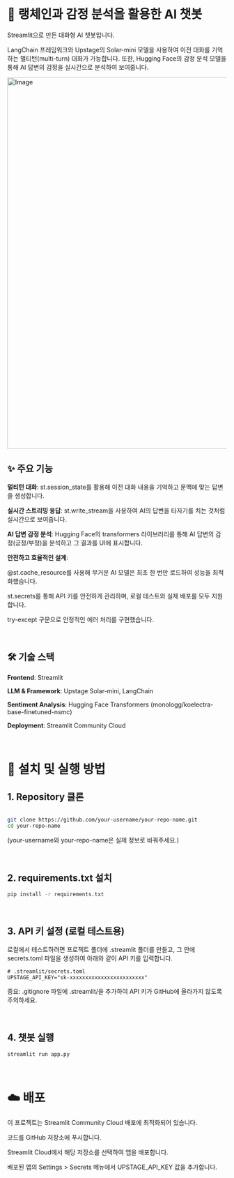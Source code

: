 # 🧠 랭체인과 감정 분석을 활용한 AI 챗봇
Streamlit으로 만든 대화형 AI 챗봇입니다. 

LangChain 프레임워크와 Upstage의 Solar-mini 모델을 사용하여 이전 대화를 기억하는 멀티턴(multi-turn) 대화가 가능합니다. 또한, Hugging Face의 감정 분석 모델을 통해 AI 답변의 감정을 실시간으로 분석하여 보여줍니다.

<img width="1045" height="852" alt="Image" src="https://github.com/user-attachments/assets/caff892f-d997-4614-9203-a2c230ac5f98" />

<br />

## ✨ 주요 기능
**멀티턴 대화**: st.session_state를 활용해 이전 대화 내용을 기억하고 문맥에 맞는 답변을 생성합니다.

**실시간 스트리밍 응답**: st.write_stream을 사용하여 AI의 답변을 타자기를 치는 것처럼 실시간으로 보여줍니다.

**AI 답변 감정 분석**: Hugging Face의 transformers 라이브러리를 통해 AI 답변의 감정(긍정/부정)을 분석하고 그 결과를 UI에 표시합니다.

**안전하고 효율적인 설계**:

@st.cache_resource를 사용해 무거운 AI 모델은 최초 한 번만 로드하여 성능을 최적화했습니다.

st.secrets를 통해 API 키를 안전하게 관리하며, 로컬 테스트와 실제 배포를 모두 지원합니다.

try-except 구문으로 안정적인 에러 처리를 구현했습니다.

<br />


## 🛠️ 기술 스택
**Frontend**: Streamlit

**LLM & Framework**: Upstage Solar-mini, LangChain

**Sentiment Analysis**: Hugging Face Transformers (monologg/koelectra-base-finetuned-nsmc)

**Deployment**: Streamlit Community Cloud

<br />


# 🚀 설치 및 실행 방법

## 1. Repository 클론

```Bash

git clone https://github.com/your-username/your-repo-name.git
cd your-repo-name
```
(your-username와 your-repo-name은 실제 정보로 바꿔주세요.)

<br />

## 2. requirements.txt 설치

```bash
pip install -r requirements.txt
```

<br />

## 3. API 키 설정 (로컬 테스트용)
로컬에서 테스트하려면 프로젝트 폴더에 .streamlit 폴더를 만들고, 그 안에 secrets.toml 파일을 생성하여 아래와 같이 API 키를 입력합니다.

```Ini, TOML
# .streamlit/secrets.toml
UPSTAGE_API_KEY="sk-xxxxxxxxxxxxxxxxxxxxxxxx"
```
중요: .gitignore 파일에 .streamlit/을 추가하여 API 키가 GitHub에 올라가지 않도록 주의하세요.

<br />

## 4. 챗봇 실행
```Bash
streamlit run app.py
```

<br />

# ☁️ 배포
이 프로젝트는 Streamlit Community Cloud 배포에 최적화되어 있습니다.

코드를 GitHub 저장소에 푸시합니다.

Streamlit Cloud에서 해당 저장소를 선택하여 앱을 배포합니다.

배포된 앱의 Settings > Secrets 메뉴에서 UPSTAGE_API_KEY 값을 추가합니다.